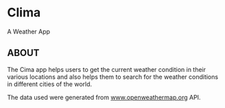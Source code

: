 # Clima
A Weather App



## ABOUT
The Cima app helps users to get the current weather condition in their various locations and also helps them to search for the weather conditions in different cities of the world.

The data used were generated from www.openweathermap.org API.
